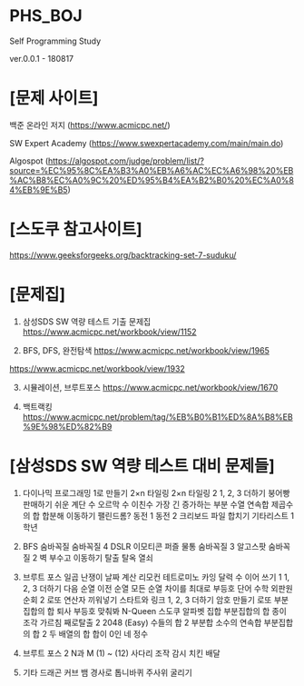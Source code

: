 # PHS_BOJ

Self Programming Study

ver.0.0.1 - 180817



# [문제 사이트]
백준 온라인 저지
(https://www.acmicpc.net/)

SW Expert Academy
(https://www.swexpertacademy.com/main/main.do)

Algospot
(https://algospot.com/judge/problem/list/?source=%EC%95%8C%EA%B3%A0%EB%A6%AC%EC%A6%98%20%EB%AC%B8%EC%A0%9C%20%ED%95%B4%EA%B2%B0%20%EC%A0%84%EB%9E%B5)

# [스도쿠 참고사이트]

https://www.geeksforgeeks.org/backtracking-set-7-suduku/



# [문제집]

1. 삼성SDS SW 역량 테스트 기출 문제집
https://www.acmicpc.net/workbook/view/1152

2. BFS, DFS, 완전탐색
https://www.acmicpc.net/workbook/view/1965

https://www.acmicpc.net/workbook/view/1932

3. 시뮬레이션, 브루트포스
https://www.acmicpc.net/workbook/view/1670

4. 백트랙킹
https://www.acmicpc.net/problem/tag/%EB%B0%B1%ED%8A%B8%EB%9E%98%ED%82%B9

# [삼성SDS SW 역량 테스트 대비 문제들]

1. 다이나믹 프로그래밍 
 1로 만들기
 2×n 타일링 
 2×n 타일링 2
 1, 2, 3 더하기
 붕어빵 판매하기
 쉬운 계단 수
 오르막 수
 이친수
 가장 긴 증가하는 부분 수열
 연속합
 제곱수의 합
 합분해
 이동하기
 팰린드롬?
 동전 1
 동전 2
 크리보드
 파일 합치기
 기타리스트
 1학년

2. BFS 
 숨바꼭질
 숨바꼭질 4
 DSLR
 이모티콘
 퍼즐
 물통
 숨바꼭질 3
 알고스팟
 숨바꼭질 2
 벽 부수고 이동하기
 탈출
 탈옥
 열쇠

3. 브루트 포스 
 일곱 난쟁이
 날짜 계산
 리모컨
 테트로미노
 카잉 달력
 수 이어 쓰기 1
 1, 2, 3 더하기
 다음 순열
 이전 순열
 모든 순열
 차이를 최대로
 부등호
 단어 수학
 외판원 순회 2
 로또
 연산자 끼워넣기
 스타트와 링크
 1, 2, 3 더하기
 암호 만들기
 로또
 부분집합의 합
 퇴사
 부등호
 맞춰봐
 N-Queen
 스도쿠
 알파벳
 집합
 부분집합의 합
 종이 조각
 가르침
 째로탈출 2
 2048 (Easy)
 수들의 합 2
 부분합
 소수의 연속합
 부분집합의 합 2
 두 배열의 합
 합이 0인 네 정수

4. 브루트 포스 2 
 N과 M (1) ~ (12)
 사다리 조작
 감시
 치킨 배달

5. 기타 
 드래곤 커브
 뱀
 경사로
 톱니바퀴
 주사위 굴리기
